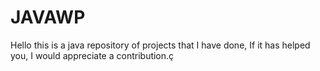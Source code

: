# JAVAWP
Hello this is a java repository of projects that I have done,
If it has helped you, I would appreciate a contribution.ç


